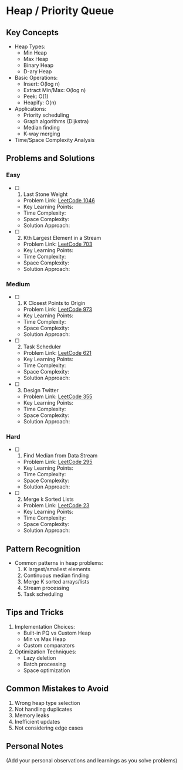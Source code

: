 # Heap / Priority Queue

## Key Concepts

- Heap Types:
  - Min Heap
  - Max Heap
  - Binary Heap
  - D-ary Heap
- Basic Operations:
  - Insert: O(log n)
  - Extract Min/Max: O(log n)
  - Peek: O(1)
  - Heapify: O(n)
- Applications:
  - Priority scheduling
  - Graph algorithms (Dijkstra)
  - Median finding
  - K-way merging
- Time/Space Complexity Analysis

## Problems and Solutions

### Easy

- [ ] 1. Last Stone Weight

  - Problem Link: [LeetCode 1046](https://leetcode.com/problems/last-stone-weight/)
  - Key Learning Points:
  - Time Complexity:
  - Space Complexity:
  - Solution Approach:

- [ ] 2. Kth Largest Element in a Stream
  - Problem Link: [LeetCode 703](https://leetcode.com/problems/kth-largest-element-in-a-stream/)
  - Key Learning Points:
  - Time Complexity:
  - Space Complexity:
  - Solution Approach:

### Medium

- [ ] 1. K Closest Points to Origin

  - Problem Link: [LeetCode 973](https://leetcode.com/problems/k-closest-points-to-origin/)
  - Key Learning Points:
  - Time Complexity:
  - Space Complexity:
  - Solution Approach:

- [ ] 2. Task Scheduler

  - Problem Link: [LeetCode 621](https://leetcode.com/problems/task-scheduler/)
  - Key Learning Points:
  - Time Complexity:
  - Space Complexity:
  - Solution Approach:

- [ ] 3. Design Twitter
  - Problem Link: [LeetCode 355](https://leetcode.com/problems/design-twitter/)
  - Key Learning Points:
  - Time Complexity:
  - Space Complexity:
  - Solution Approach:

### Hard

- [ ] 1. Find Median from Data Stream

  - Problem Link: [LeetCode 295](https://leetcode.com/problems/find-median-from-data-stream/)
  - Key Learning Points:
  - Time Complexity:
  - Space Complexity:
  - Solution Approach:

- [ ] 2. Merge k Sorted Lists
  - Problem Link: [LeetCode 23](https://leetcode.com/problems/merge-k-sorted-lists/)
  - Key Learning Points:
  - Time Complexity:
  - Space Complexity:
  - Solution Approach:

## Pattern Recognition

- Common patterns in heap problems:
  1. K largest/smallest elements
  2. Continuous median finding
  3. Merge K sorted arrays/lists
  4. Stream processing
  5. Task scheduling

## Tips and Tricks

1. Implementation Choices:
   - Built-in PQ vs Custom Heap
   - Min vs Max Heap
   - Custom comparators
2. Optimization Techniques:
   - Lazy deletion
   - Batch processing
   - Space optimization

## Common Mistakes to Avoid

1. Wrong heap type selection
2. Not handling duplicates
3. Memory leaks
4. Inefficient updates
5. Not considering edge cases

## Personal Notes

(Add your personal observations and learnings as you solve problems)
